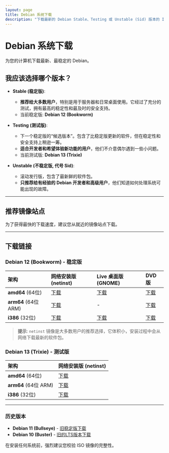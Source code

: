 ```yaml
---
layout: page
title: Debian 系统下载
description: "下载最新的 Debian Stable、Testing 或 Unstable (Sid) 版本的 ISO 镜像，包括 netinst、DVD 和 live 版本。为您的服务器或桌面选择最合适的 Debian。"
---
```


# Debian 系统下载

为您的计算机下载最新、最稳定的 Debian。

## 我应该选择哪个版本？

- **Stable (稳定版)**:
  - **推荐给大多数用户**，特别是用于服务器和日常桌面使用。它经过了充分的测试，拥有最高的稳定性和最及时的安全支持。
  - 当前稳定版: **Debian 12 (Bookworm)**

- **Testing (测试版)**:
  - 下一个稳定版的“候选版本”。包含了比稳定版更新的软件，但在稳定性和安全支持上稍逊一筹。
  - **适合开发者和希望体验新功能的用户**，他们不介意偶尔遇到一些小问题。
  - 当前测试版: **Debian 13 (Trixie)**

- **Unstable (不稳定版, 代号 Sid)**:
  - 滚动发行版，包含了最新鲜的软件包。
  - **只推荐给有经验的 Debian 开发者和高级用户**，他们知道如何处理系统可能出现的故障。

---

## 推荐镜像站点

为了获得最快的下载速度，建议您从就近的镜像站点下载。

<MirrorSelector />

---

## 下载链接

### Debian 12 (Bookworm) - 稳定版

| 架构      | 网络安装版 (netinst) | Live 桌面版 (GNOME) | DVD 版 |
| :-------- | :----------- | :----------- | :---------- |
| **amd64** (64位) | [下载](https://cdimage.debian.org/debian-cd/current/amd64/iso-cd/debian-12.5.0-amd64-netinst.iso) | [下载](https://cdimage.debian.org/debian-cd/current-live/amd64/iso-hybrid/debian-live-12.5.0-amd64-gnome.iso) | [下载](https://cdimage.debian.org/debian-cd/current/amd64/iso-dvd/debian-12.5.0-amd64-DVD-1.iso) |
| **arm64** (64位 ARM) | [下载](https://cdimage.debian.org/debian-cd/current/arm64/iso-cd/debian-12.5.0-arm64-netinst.iso) | - | [下载](https://cdimage.debian.org/debian-cd/current/arm64/iso-dvd/debian-12.5.0-arm64-DVD-1.iso) |
| **i386** (32位) | [下载](https://cdimage.debian.org/debian-cd/current/i386/iso-cd/debian-12.5.0-i386-netinst.iso) | [下载](https://cdimage.debian.org/debian-cd/current-live/i386/iso-hybrid/debian-live-12.5.0-i386-gnome.iso) | [下载](https://cdimage.debian.org/debian-cd/current/i386/iso-dvd/debian-12.5.0-i386-DVD-1.iso) |

> **提示**: `netinst` 镜像是大多数用户的推荐选择，它体积小，安装过程中会从网络下载最新的软件包。

### Debian 13 (Trixie) - 测试版

| 架构      | 网络安装版 (netinst) |
| :-------- | :----------- |
| **amd64** (64位) | [下载](https://cdimage.debian.org/cdimage/weekly-builds/amd64/iso-cd/debian-testing-amd64-netinst.iso) |
| **arm64** (64位 ARM) | [下载](https://cdimage.debian.org/cdimage/weekly-builds/arm64/iso-cd/debian-testing-arm64-netinst.iso) |
| **i386** (32位) | [下载](https://cdimage.debian.org/cdimage/weekly-builds/i386/iso-cd/debian-testing-i386-netinst.iso) |

---

### 历史版本

- **Debian 11 (Bullseye)** - [旧稳定版下载](https://cdimage.debian.org/cdimage/archive/11.9.0/amd64/iso-cd/)
- **Debian 10 (Buster)** - [旧的LTS版本下载](https://cdimage.debian.org/cdimage/archive/10.13.0/amd64/iso-cd/)

在安装任何系统前，强烈建议您校验 ISO 镜像的完整性。
